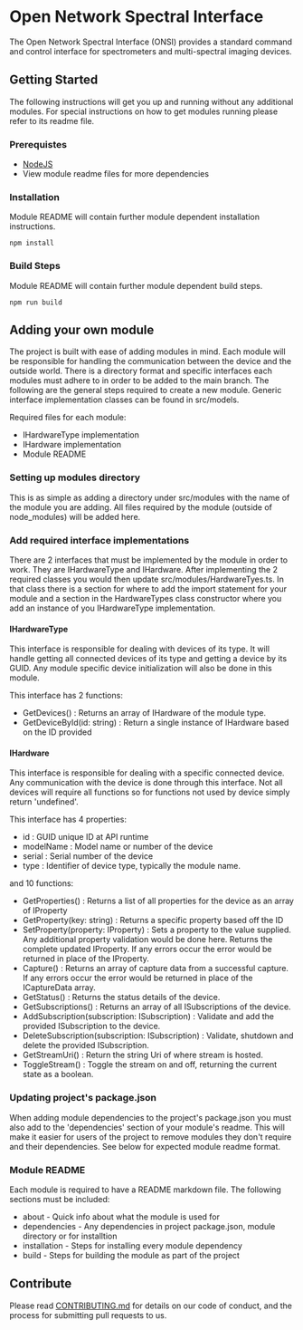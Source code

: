 # Open Network Spectral Interface

The Open Network Spectral Interface (ONSI) provides a standard command and control interface for spectrometers and multi-spectral imaging devices.

## Getting Started

The following instructions will get you up and running without any additional modules. For special instructions on how to get modules running please refer to its readme file.

### Prerequistes

* [NodeJS](https://nodejs.org)
* View module readme files for more dependencies

### Installation

Module README will contain further module dependent installation instructions.

``` command
npm install
```

### Build Steps

Module README will contain further module dependent build steps.

``` command
npm run build
```

## Adding your own module

The project is built with ease of adding modules in mind. Each module will be responsible for handling the communication between the device and the outside world.
There is a directory format and specific interfaces each modules must adhere to in order to be added to the main branch.
The following are the general steps required to create a new module. Generic interface implementation classes can be found in src/models.

Required files for each module:

* IHardwareType implementation
* IHardware implementation
* Module README

### Setting up modules directory

This is as simple as adding a directory under src/modules with the name of the module you are adding. All files required by the module (outside of node_modules) will be added here.

### Add required interface implementations

There are 2 interfaces that must be implemented by the module in order to work. They are IHardwareType and IHardware. After implementing the 2 required classes you would then update src/modules/HardwareTyes.ts. In that class there is a section for where to add the import statement for your module and a section in the HardwareTypes class constructor where you add an instance of you IHardwareType implementation.

#### IHardwareType

This interface is responsible for dealing with devices of its type. It will handle getting all connected devices of its type and getting a device by its GUID.
Any module specific device initialization will also be done in this module.

This interface has 2 functions:

* GetDevices() : Returns an array of IHardware of the module type.
* GetDeviceById(id: string) : Return a single instance of IHardware based on the ID provided

#### IHardware

This interface is responsible for dealing with a specific connected device. Any communication with the device is done through this interface. Not all devices will require all functions so for functions not used by device simply return 'undefined'.

This interface has 4 properties:

* id : GUID unique ID at API runtime
* modelName : Model name or number of the device
* serial : Serial number of the device
* type : Identifier of device type, typically the module name.

and 10 functions:

* GetProperties() : Returns a list of all properties for the device as an array of IProperty
* GetProperty(key: string) : Returns a specific property based off the ID
* SetProperty(property: IProperty) : Sets a property to the value supplied. Any additional property validation would be done here. Returns the complete updated IProperty. If any errors occur the error would be returned in place of the IProperty.
* Capture() : Returns an array of capture data from a successful capture. If any errors occur the error would be returned in place of the ICaptureData array.
* GetStatus() : Returns the status details of the device.
* GetSubscriptions() : Returns an array of all ISubscriptions of the device.
* AddSubscription(subscription: ISubscription) : Validate and add the provided ISubscription to the device.
* DeleteSubscription(subscription: ISubscription) : Validate, shutdown and delete the provided ISubscription.
* GetStreamUri() : Return the string Uri of where stream is hosted.
* ToggleStream() : Toggle the stream on and off, returning the current state as a boolean.

### Updating project's package.json

When adding module dependencies to the project's package.json you must also add to the 'dependencies' section of your module's readme. This will make it easier for users of the project to remove modules they don't require and their dependencies. See below for expected module readme format.

### Module README

Each module is required to have a README markdown file. The following sections must be included:

* about - Quick info about what the module is used for
* dependencies - Any dependencies in project package.json, module directory or for installtion
* installation - Steps for installing every module dependency
* build - Steps for building the module as part of the project

## Contribute

Please read [CONTRIBUTING.md](https://github.com/StreamTechInc/open-network-spectral-interface/blob/master/CONTRIBUTING.md) for details on our code of conduct, and the process for submitting pull requests to us.
